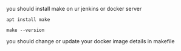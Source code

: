 you should install make on ur jenkins or docker server
````
apt install make
````
````
make --version
````

you should change or update your docker image details in makefile
